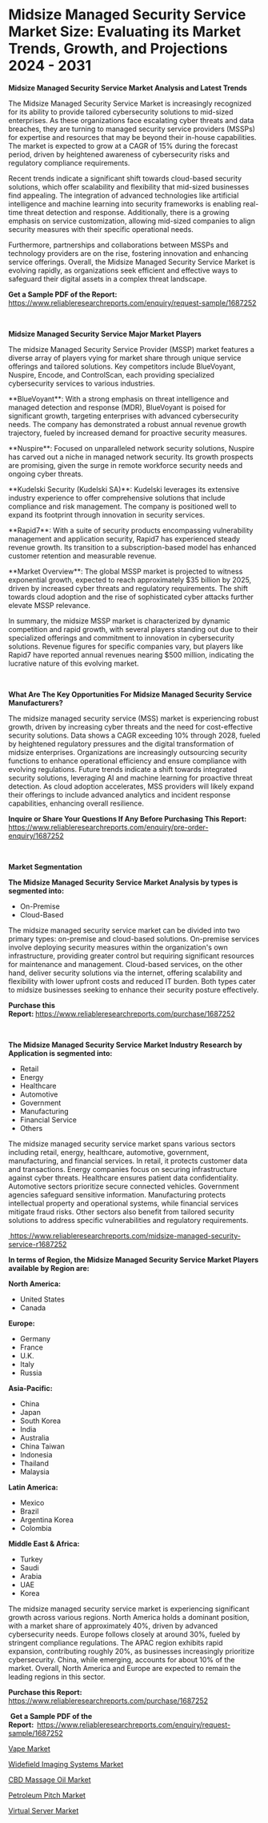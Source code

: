<p><h1>Midsize Managed Security Service Market Size: Evaluating its Market Trends, Growth, and Projections 2024 - 2031</h1></p><p><strong>Midsize Managed Security Service Market Analysis and Latest Trends</strong></p>
<p><p>The Midsize Managed Security Service Market is increasingly recognized for its ability to provide tailored cybersecurity solutions to mid-sized enterprises. As these organizations face escalating cyber threats and data breaches, they are turning to managed security service providers (MSSPs) for expertise and resources that may be beyond their in-house capabilities. The market is expected to grow at a CAGR of 15% during the forecast period, driven by heightened awareness of cybersecurity risks and regulatory compliance requirements.</p><p>Recent trends indicate a significant shift towards cloud-based security solutions, which offer scalability and flexibility that mid-sized businesses find appealing. The integration of advanced technologies like artificial intelligence and machine learning into security frameworks is enabling real-time threat detection and response. Additionally, there is a growing emphasis on service customization, allowing mid-sized companies to align security measures with their specific operational needs.</p><p>Furthermore, partnerships and collaborations between MSSPs and technology providers are on the rise, fostering innovation and enhancing service offerings. Overall, the Midsize Managed Security Service Market is evolving rapidly, as organizations seek efficient and effective ways to safeguard their digital assets in a complex threat landscape.</p></p>
<p><strong>Get a Sample PDF of the Report:&nbsp;</strong> <a href="https://www.reliableresearchreports.com/enquiry/request-sample/1687252?utm_campaign=4&utm_medium=2&utm_source=Github&utm_content=ia&utm_term=19112024&utm_id=midsize-managed-security-service">https://www.reliableresearchreports.com/enquiry/request-sample/1687252</a></p>
<p>&nbsp;</p>
<p><strong>Midsize Managed Security Service Major Market Players</strong></p>
<p><p>The midsize Managed Security Service Provider (MSSP) market features a diverse array of players vying for market share through unique service offerings and tailored solutions. Key competitors include BlueVoyant, Nuspire, Encode, and ControlScan, each providing specialized cybersecurity services to various industries.</p><p>**BlueVoyant**: With a strong emphasis on threat intelligence and managed detection and response (MDR), BlueVoyant is poised for significant growth, targeting enterprises with advanced cybersecurity needs. The company has demonstrated a robust annual revenue growth trajectory, fueled by increased demand for proactive security measures.</p><p>**Nuspire**: Focused on unparalleled network security solutions, Nuspire has carved out a niche in managed network security. Its growth prospects are promising, given the surge in remote workforce security needs and ongoing cyber threats. </p><p>**Kudelski Security (Kudelski SA)**: Kudelski leverages its extensive industry experience to offer comprehensive solutions that include compliance and risk management. The company is positioned well to expand its footprint through innovation in security services.</p><p>**Rapid7**: With a suite of security products encompassing vulnerability management and application security, Rapid7 has experienced steady revenue growth. Its transition to a subscription-based model has enhanced customer retention and measurable revenue.</p><p>**Market Overview**: The global MSSP market is projected to witness exponential growth, expected to reach approximately $35 billion by 2025, driven by increased cyber threats and regulatory requirements. The shift towards cloud adoption and the rise of sophisticated cyber attacks further elevate MSSP relevance.</p><p>In summary, the midsize MSSP market is characterized by dynamic competition and rapid growth, with several players standing out due to their specialized offerings and commitment to innovation in cybersecurity solutions. Revenue figures for specific companies vary, but players like Rapid7 have reported annual revenues nearing $500 million, indicating the lucrative nature of this evolving market.</p></p>
<p>&nbsp;</p>
<p><strong>What Are The Key Opportunities For Midsize Managed Security Service Manufacturers?</strong></p>
<p><p>The midsize managed security service (MSS) market is experiencing robust growth, driven by increasing cyber threats and the need for cost-effective security solutions. Data shows a CAGR exceeding 10% through 2028, fueled by heightened regulatory pressures and the digital transformation of midsize enterprises. Organizations are increasingly outsourcing security functions to enhance operational efficiency and ensure compliance with evolving regulations. Future trends indicate a shift towards integrated security solutions, leveraging AI and machine learning for proactive threat detection. As cloud adoption accelerates, MSS providers will likely expand their offerings to include advanced analytics and incident response capabilities, enhancing overall resilience.</p></p>
<p><strong>Inquire or Share Your Questions If Any Before Purchasing This Report:</strong> <a href="https://www.reliableresearchreports.com/enquiry/pre-order-enquiry/1687252?utm_campaign=4&utm_medium=2&utm_source=Github&utm_content=ia&utm_term=19112024&utm_id=midsize-managed-security-service">https://www.reliableresearchreports.com/enquiry/pre-order-enquiry/1687252</a></p>
<p>&nbsp;</p>
<p><strong>Market Segmentation</strong></p>
<p><strong>The Midsize Managed Security Service Market Analysis by types is segmented into:</strong></p>
<p><ul><li>On-Premise</li><li>Cloud-Based</li></ul></p>
<p><p>The midsize managed security service market can be divided into two primary types: on-premise and cloud-based solutions. On-premise services involve deploying security measures within the organization's own infrastructure, providing greater control but requiring significant resources for maintenance and management. Cloud-based services, on the other hand, deliver security solutions via the internet, offering scalability and flexibility with lower upfront costs and reduced IT burden. Both types cater to midsize businesses seeking to enhance their security posture effectively.</p></p>
<p><strong>Purchase this Report:&nbsp;</strong><a href="https://www.reliableresearchreports.com/purchase/1687252?utm_campaign=4&utm_medium=2&utm_source=Github&utm_content=ia&utm_term=19112024&utm_id=midsize-managed-security-service">https://www.reliableresearchreports.com/purchase/1687252</a></p>
<p>&nbsp;</p>
<p><strong>The Midsize Managed Security Service Market Industry Research by Application is segmented into:</strong></p>
<p><ul><li>Retail</li><li>Energy</li><li>Healthcare</li><li>Automotive</li><li>Government</li><li>Manufacturing</li><li>Financial Service</li><li>Others</li></ul></p>
<p><p>The midsize managed security service market spans various sectors including retail, energy, healthcare, automotive, government, manufacturing, and financial services. In retail, it protects customer data and transactions. Energy companies focus on securing infrastructure against cyber threats. Healthcare ensures patient data confidentiality. Automotive sectors prioritize secure connected vehicles. Government agencies safeguard sensitive information. Manufacturing protects intellectual property and operational systems, while financial services mitigate fraud risks. Other sectors also benefit from tailored security solutions to address specific vulnerabilities and regulatory requirements.</p></p>
<p><a href="https://www.reliableresearchreports.com/midsize-managed-security-service-r1687252?utm_campaign=4&utm_medium=2&utm_source=Github&utm_content=ia&utm_term=19112024&utm_id=midsize-managed-security-service">&nbsp;https://www.reliableresearchreports.com/midsize-managed-security-service-r1687252</a></p>
<p><strong>In terms of Region, the Midsize Managed Security Service Market Players available by Region are:</strong></p>
<p>
    <p> <strong> North America: </strong>
        <ul>
            <li>United States</li>
            <li>Canada</li>
        </ul>
        </p> 
    <p> <strong> Europe: </strong>
        <ul>
            <li>Germany</li>
            <li>France</li>
            <li>U.K.</li>
            <li>Italy</li>
            <li>Russia</li>
        </ul>
        </p> 
    <p> <strong> Asia-Pacific: </strong>
        <ul>
            <li>China</li>
            <li>Japan</li>
            <li>South Korea</li>
            <li>India</li>
            <li>Australia</li>
            <li>China Taiwan</li>
            <li>Indonesia</li>
            <li>Thailand</li>
            <li>Malaysia</li>
        </ul>
        </p> 
    <p> <strong> Latin America: </strong>
        <ul>
            <li>Mexico</li>
            <li>Brazil</li>
            <li>Argentina Korea</li>
            <li>Colombia</li>
        </ul>
        </p> 
    <p> <strong> Middle East & Africa: </strong>
        <ul>
            <li>Turkey</li>
            <li>Saudi</li>
            <li>Arabia</li>
            <li>UAE</li>
            <li>Korea</li>
        </ul>
    </p>
    </p>
<p><p>The midsize managed security service market is experiencing significant growth across various regions. North America holds a dominant position, with a market share of approximately 40%, driven by advanced cybersecurity needs. Europe follows closely at around 30%, fueled by stringent compliance regulations. The APAC region exhibits rapid expansion, contributing roughly 20%, as businesses increasingly prioritize cybersecurity. China, while emerging, accounts for about 10% of the market. Overall, North America and Europe are expected to remain the leading regions in this sector.</p></p>
<p><strong>Purchase this Report: </strong><a href="https://www.reliableresearchreports.com/purchase/1687252?utm_campaign=4&utm_medium=2&utm_source=Github&utm_content=ia&utm_term=19112024&utm_id=midsize-managed-security-service">https://www.reliableresearchreports.com/purchase/1687252</a></p>
<p>&nbsp;<strong>Get a Sample PDF of the Report:&nbsp;&nbsp;</strong><a href="https://www.reliableresearchreports.com/enquiry/request-sample/1687252?utm_campaign=4&utm_medium=2&utm_source=Github&utm_content=ia&utm_term=19112024&utm_id=midsize-managed-security-service">https://www.reliableresearchreports.com/enquiry/request-sample/1687252</a></p>
<p><strong></strong></p>
<p><p><a href="https://github.com/FosterFahey91/Market-Research-Report-List-1/blob/main/vape-market.md?utm_campaign=4&utm_medium=2&utm_source=Github&utm_content=ia&utm_term=19112024&utm_id=midsize-managed-security-service">Vape Market</a></p><p><a href="https://issuu.com/reportprime-2/docs/widefield-imaging-systems-market-si_0f60141b04fcc9?utm_campaign=4&utm_medium=2&utm_source=Github&utm_content=ia&utm_term=19112024&utm_id=midsize-managed-security-service">Widefield Imaging Systems Market</a></p><p><a href="https://github.com/Rekhakhatun65/Market-Research-Report-List-1/blob/main/cbd-massage-oil-market.md?utm_campaign=4&utm_medium=2&utm_source=Github&utm_content=ia&utm_term=19112024&utm_id=midsize-managed-security-service">CBD Massage Oil Market</a></p><p><a href="https://www.linkedin.com/pulse/petroleum-pitch-market-size-share-growth-analysis-type-application-jy9ae?utm_campaign=4&utm_medium=2&utm_source=Github&utm_content=ia&utm_term=19112024&utm_id=midsize-managed-security-service">Petroleum Pitch Market</a></p><p><a href="https://issuu.com/reportprime-2/docs/virtual-server-market-size-2030.ppt_7fe60d071cd0b5?utm_campaign=4&utm_medium=2&utm_source=Github&utm_content=ia&utm_term=19112024&utm_id=midsize-managed-security-service">Virtual Server Market</a></p></p>